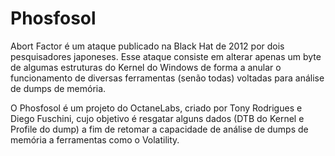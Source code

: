 # Phosfosol
Abort Factor é um ataque publicado na Black Hat de 2012 por dois pesquisadores japoneses. 
Esse ataque consiste em alterar apenas um byte de algumas estruturas do Kernel do Windows de forma a anular 
o funcionamento de diversas ferramentas (senão todas) voltadas para análise de dumps de memória.  

O Phosfosol é um projeto do OctaneLabs, criado por Tony Rodrigues e Diego Fuschini, cujo objetivo é resgatar 
alguns dados (DTB do Kernel e Profile do dump) a fim de retomar a capacidade de análise de dumps de memória 
a ferramentas como o Volatility.

